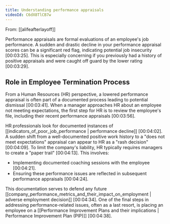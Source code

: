 ```yaml
---
title: Understanding performance appraisals
videoId: C6dX8TlCB7w
---
```


From: [[alifeafterlayoff]] <br/> 

Performance appraisals are formal evaluations of an employee's job performance. A sudden and drastic decline in your performance appraisal scores can be a significant red flag, indicating potential job insecurity <a class="yt-timestamp" data-t="00:03:25">[00:03:25]</a>. This is especially concerning if you previously had a history of positive appraisals and were caught off guard by the lower rating <a class="yt-timestamp" data-t="00:03:29">[00:03:29]</a>.

## Role in Employee Termination Process

From a Human Resources (HR) perspective, a lowered performance appraisal is often part of a documented process leading to potential dismissal <a class="yt-timestamp" data-t="00:03:41">[00:03:41]</a>. When a manager approaches HR about an employee not meeting expectations, the first step for HR is to review the employee's file, including their recent performance appraisals <a class="yt-timestamp" data-t="00:03:56">[00:03:56]</a>.

HR professionals look for documented instances of [[indicators_of_poor_job_performance | performance decline]] <a class="yt-timestamp" data-t="00:04:02">[00:04:02]</a>. A sudden shift from a well-documented positive work history to a "does not meet expectations" appraisal can appear to HR as a "rash decision" <a class="yt-timestamp" data-t="00:04:09">[00:04:09]</a>. To limit the company's liability, HR typically requires managers to create a "paper trail" <a class="yt-timestamp" data-t="00:04:13">[00:04:13]</a>. This involves:
*   Implementing documented coaching sessions with the employee <a class="yt-timestamp" data-t="00:04:21">[00:04:21]</a>.
*   Ensuring these performance issues are reflected in subsequent performance appraisals <a class="yt-timestamp" data-t="00:04:24">[00:04:24]</a>.

This documentation serves to defend any future [[company_performance_metrics_and_their_impact_on_employment | adverse employment decision]] <a class="yt-timestamp" data-t="00:04:34">[00:04:34]</a>. One of the final steps in addressing performance-related issues, often as a last resort, is placing an employee on a [[Performance Improvement Plans and their implications | Performance Improvement Plan (PIP)]] <a class="yt-timestamp" data-t="00:04:38">[00:04:38]</a>.